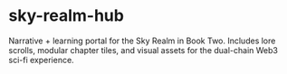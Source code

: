 # sky-realm-hub
Narrative + learning portal for the Sky Realm in Book Two. Includes lore scrolls, modular chapter tiles, and visual assets for the dual-chain Web3 sci-fi experience.
